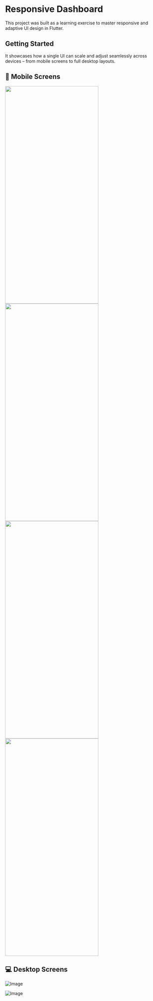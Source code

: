 # Responsive Dashboard

This project was built as a learning exercise to master responsive and adaptive UI design in Flutter.

## Getting Started

It showcases how a single UI can scale and adjust seamlessly across devices – from mobile screens to full desktop layouts.

## 📱 Mobile Screens

<img src="https://github.com/user-attachments/assets/8ea9512c-126c-4ec2-bf13-65f4881eab9e" width="300" height="700" />
<br>

<img src="https://github.com/user-attachments/assets/d0731310-9ba6-4866-996c-fd40c51ea79e" width="300" height="700" />
<br>

<img src="https://github.com/user-attachments/assets/0b5f44e6-2b50-4d81-8a09-9068eda6f37a" width="300" height="700" />
<br>

<img src="https://github.com/user-attachments/assets/c18f3a0d-021f-428c-ac0f-41e33e10fef1" width="300" height="700" />
<br>


## 💻 Desktop Screens

![Image](https://github.com/user-attachments/assets/ffc77611-3b65-4c57-9f93-07614b9f3bab)

![Image](https://github.com/user-attachments/assets/2dac72ff-09df-4763-95f8-51815e9ef0cc)

